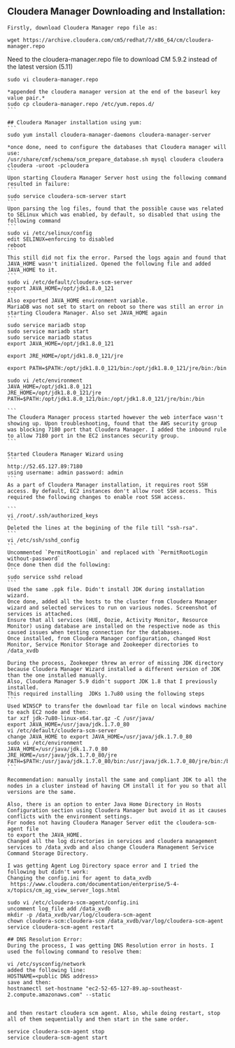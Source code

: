 ## Cloudera Manager Downloading and Installation:
	Firstly, download Cloudera Manager repo file as:
```
wget https://archive.cloudera.com/cm5/redhat/7/x86_64/cm/cloudera-manager.repo
```
Need to the cloudera-manager.repo file to download CM 5.9.2 instead of the latest version (5.11)
````
sudo vi cloudera-manager.repo 

*appended the cloudera manager version at the end of the baseurl key value pair.*
sudo cp cloudera-manager.repo /etc/yum.repos.d/
```

## Cloudera Manager installation using yum:
```
sudo yum install cloudera-manager-daemons cloudera-manager-server

*once done, need to configure the databases that Cloudera manager will use:
/usr/share/cmf/schema/scm_prepare_database.sh mysql cloudera cloudera cloudera -uroot -pcloudera 
```
Upon starting Cloudera Manager Server host using the following command resulted in failure:
```
sudo service cloudera-scm-server start
```
Upon parsing the log files, found that the possible cause was related to SELinux which was enabled, by default, so disabled that using the following command
```
sudo vi /etc/selinux/config
edit SELINUX=enforcing to disabled
reboot
```
This still did not fix the error. Parsed the logs again and found that JAVA_HOME wasn't initialized. Opened the following file and added JAVA_HOME to it.
```
sudo vi /etc/default/cloudera-scm-server
export JAVA_HOME=/opt/jdk1.8.0_121
```
Also exported JAVA_HOME environment variable.
MariaDB was not set to start on reboot so there was still an error in starting Cloudera Manager. Also set JAVA_HOME again
```
sudo service mariadb stop
sudo service mariadb start
sudo service mariadb status
export JAVA_HOME=/opt/jdk1.8.0_121

export JRE_HOME=/opt/jdk1.8.0_121/jre

export PATH=$PATH:/opt/jdk1.8.0_121/bin:/opt/jdk1.8.0_121/jre/bin:/bin

sudo vi /etc/environment
JAVA_HOME=/opt/jdk1.8.0_121
JRE_HOME=/opt/jdk1.8.0_121/jre
PATH=$PATH:/opt/jdk1.8.0_121/bin:/opt/jdk1.8.0_121/jre/bin:/bin

```
The Cloudera Manager process started however the web interface wasn't showing up. Upon troubleshooting, found that the AWS security group was blocking 7180 port that Cloudera Manager. I added the inbound rule to allow 7180 port in the EC2 instances security group.
```

Started Cloudera Manager Wizard using
```
http://52.65.127.89:7180
using username: admin password: admin
```
As a part of Cloudera Manager installation, it requires root SSH access. By default, EC2 instances don't allow root SSH access. This required the following changes to enable root SSH access.

```
vi /root/.ssh/authorized_keys
```
Deleted the lines at the begining of the file till "ssh-rsa".
```
vi /etc/ssh/sshd_config
```
Uncommented `PermitRootLogin` and replaced with `PermitRootLogin without-password`
Once done then did the following:
```
sudo service sshd reload
```
Used the same .ppk file. Didn't install JDK during installation wizard.
Once done, added all the hosts to the cluster from Cloudera Manager wizard and selected services to run on various nodes. Screenshot of services is attached.
Ensure that all services (HUE, Oozie, Activity Monitor, Resource Monitor) using database are installed on the respective node as this caused issues when testing connection for the databases.
Once installed, from Cloudera Manager configuration, changed Host Monitor, Service Monitor Storage and Zookeeper directories to /data_xvdb

During the process, Zookeeper threw an error of missing JDK directory because Cloudera Manager Wizard installed a different version of JDK than the one installed manually.
Also, Cloudera Manager 5.9 didn't support JDK 1.8 that I previously installed. 
This required installing  JDKs 1.7u80 using the following steps
```
Used WINSCP to transfer the download tar file on local windows machine to each EC2 node and then:
tar xzf jdk-7u80-linux-x64.tar.gz -C /usr/java/
export JAVA_HOME=/usr/java/jdk.1.7.0_80
vi /etc/default/cloudera-scm-server
change JAVA_HOME to export JAVA_HOME=/usr/java/jdk.1.7.0_80
sudo vi /etc/environment
JAVA_HOME=/usr/java/jdk.1.7.0_80
JRE_HOME=/usr/java/jdk.1.7.0_80/jre
PATH=$PATH:/usr/java/jdk.1.7.0_80/bin:/usr/java/jdk.1.7.0_80/jre/bin:/bin
```

Recommendation: manually install the same and compliant JDK to all the nodes in a cluster instead of having CM install it for you so that all versions are the same.

Also, there is an option to enter Java Home Directory in Hosts Configuration section using Cloudera Manager but avoid it as it causes conflicts with the environment settings.
For nodes not having Cloudera Manager Server edit the cloudera-scm-agent file 
to export the JAVA_HOME.
Changed all the log directories in services and cloudera management services to /data_xvdb and also change Cloudera Management Service Command Storage Directory.

I was getting Agent Log Directory space error and I tried the following but didn't work:
Changing the config.ini for agent to data_xvdb
 https://www.cloudera.com/documentation/enterprise/5-4-x/topics/cm_ag_view_server_logs.html

sudo vi /etc/cloudera-scm-agent/config.ini
uncomment log_file add /data_xvdb
mkdir -p /data_xvdb/var/log/cloudera-scm-agent
chown cloudera-scm:cloudera-scm /data_xvdb/var/log/cloudera-scm-agent
service cloudera-scm-agent restart

## DNS Resolution Error:
During the process, I was getting DNS Resolution error in hosts. I used the following command to resolve them:

vi /etc/sysconfig/network
added the following line:
HOSTNAME=<public DNS address>
save and then:
hostnamectl set-hostname "ec2-52-65-127-89.ap-southeast-2.compute.amazonaws.com" --static


and then restart cloudera scm agent. Also, while doing restart, stop all of them sequentially and then start in the same order.

service cloudera-scm-agent stop
service cloudera-scm-agent start


